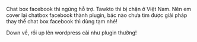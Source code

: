 Chat box facebook thì ngừng hỗ trợ.
Tawkto thì bị chặn ở Việt Nam.
Nên em cover lại chatbox facebook thành plugin, bác nào chưa tìm được giải pháp thay thế chat box facebook thì dùng tạm nhé!

Down về, rồi up lên wordpress cài như plugin thường!
